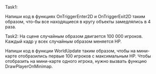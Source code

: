 Task1:

Напиши код в функциях OnTriggerEnter2D и OnTriggerExit2D таким образом, что-бы все находящиеся в кругу объекты замедлялись в 4 раза.

Task2:
На сцене случайным образом двигается 100 000 игроков. Каждый кадр у всех случайным образом меняется HP.

Напиши код в функции WorldUpdate таким образом, чтобы на мини-карте отобразились первые 100 игроков с максимальным HP.
Чтобы отобразить на мини-карте одного игрока, нужно вызвать функцию DrawPlayerOnMinimap.